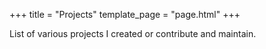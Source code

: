 +++
title = "Projects"
template_page = "page.html"
+++

List of various projects I created or contribute and maintain.


